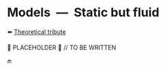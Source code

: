 # Models &nbsp;&mdash;&nbsp; Static but fluid

⬅️ [Theoretical tribute](https://github.com/Kyriosity/read-write/tree/main/README+/software/design/samples#Stills)

🚧 PLACEHOLDER 🚧
// TO BE WRITTEN

🔚
